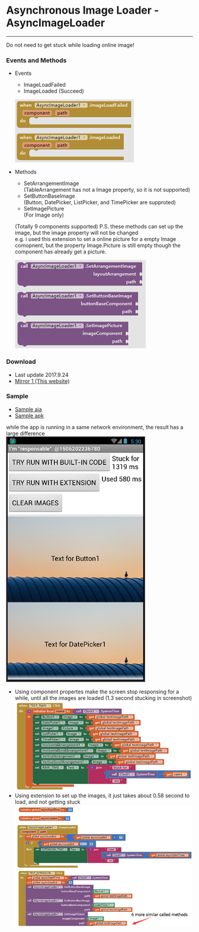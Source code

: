 # Asynchronous Image Loader - AsyncImageLoader

---

Do not need to get stuck while loading online image! 

### Events and Methods

* Events
  * ImageLoadFailed
  * ImageLoaded (Succeed)

  ![](../images/AsyncImageLoader/Events.png)

* Methods
  * SetArrangementImage  
    (TableArrangement has not a Image property, so it is not supported)
  * SetButtonBaseImage  
    (Button, DatePicker, ListPicker, and TimePicker are supproted)
  * SetImagePicture  
    (For Image only)

  (Totally 9 components supported)
  P.S. these methods can set up the image, but the image property will not be changed  
  e.g. i used this extension to set a online picture for a empty Image comopnent, but the property Image.Picture is still empty though the component has already get a picture.

  ![](../images/AsyncImageLoader/Method.png)

### Download

* Last update 2017.9.24
* <a href="/aix/cn.colintree.aix.AsyncImageLoader.aix" target="_blank">Mirror 1 (This website)</a>

### Sample

* [Sample aia](https://github.com/ColinTree/aix_colintree_cn/releases/download/AsyncImageLoaderTest/AsyncImageLoaderTest_en.aia)   
* [Sample apk](https://github.com/ColinTree/aix_colintree_cn/releases/download/AsyncImageLoaderTest/AsyncImageLoaderTest_en.apk) 

while the app is running in a same network environment, the result has a large difference  
![](../images/AsyncImageLoader/Sample_Screenshot.png)

* Using component propertes make the screen stop responsing for a while, until all the images are loaded (1.3 second stucking in screenshot)  
  ![](../images/AsyncImageLoader/Sample_Raw.png)
* Using extension to set up the images, it just takes about 0.58 second to load, and not getting stuck  
  ![](../images/AsyncImageLoader/Sample_Extension.png)